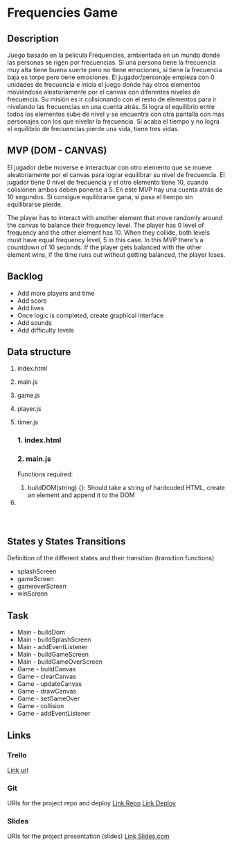 # Frequencies Game

## Description

Juego basado en la película Frequencies, ambientada en un mundo donde las personas se rigen por frecuencias. Si una persona tiene la frecuencia muy alta tiene buena suerte pero no tiene emociones, si tiene la frecuencia baja es torpe pero tiene emociones. El jugador/personaje empieza con 0 unidades de frecuencia e inicia el juego donde hay otros elementos moviéndose aleatoriamente por el canvas con diferentes niveles de frecuencia. Su misión es ir colisionando con el resto de elementos para ir nivelando las frecuencias en una cuenta atrás. Si logra el equilibrio entre todos los elementos sube de nivel y se encuentra con otra pantalla con más personajes con los que nivelar la frecuencia. Si acaba el tiempo y no logra el equilibrio de frecuencias pierde una vida, tiene tres vidas.



## MVP (DOM - CANVAS)

El jugador debe moverse e interactuar con otro elemento que se mueve aleatoriamente por el canvas para lograr equilibrar su nivel de frecuencia. El jugador tiene 0 nivel de frecuencia y el otro elemento tiene 10, cuando colisionen ambos deben ponerse a 5. En este MVP hay una cuenta atrás de 10 segundos. Si consigue equilibrarse gana, si pasa el tiempo sin equilibrarse pierde.

The player has to interact with another element that move randomly around the canvas to balance their frequency level. The player has 0 level of frequency and the other element has 10. When they collide, both levels must have equal frequency level, 5 in this case. In this MVP there's a countdown of 10 seconds. If the player gets balanced with the other element wins, if the time runs out without getting balanced, the player loses.

## Backlog

- Add more players and time
- Add score
- Add lives
- Once logic is completed, create graphical interface
- Add sounds
- Add difficulty levels

## Data structure

1. index.html

2. main.js

3. game.js

4. player.js

5. timer.js

   ### 1. index.html

   ### 2. main.js

   Functions required:

   1. buildDOM(string) {}: Should take a string of hardcoded HTML, create an element and append it to the DOM
2. 
   

   

   

   

   
### 
   
   ​	

## States y States Transitions

Definition of the different states and their transition (transition functions)

- splashScreen
- gameScreen
- gameoverScreen
- winScreen

## Task

- Main - buildDom
- Main - buildSplashScreen
- Main - addEventListener
- Main - buildGameScreen
- Main - buildGameOverScreen
- Game - buildCanvas
- Game - clearCanvas
- Game - updateCanvas
- Game - drawCanvas
- Game - setGameOver
- Game - collision
- Game - addEventListener

## Links

### Trello

[Link url](https://trello.com/b/O7sQeAVI/frequencies-game)

### Git

URls for the project repo and deploy [Link Repo](http://github.com/) [Link Deploy](http://github.com/)

### Slides

URls for the project presentation (slides) [Link Slides.com](http://slides.com/)